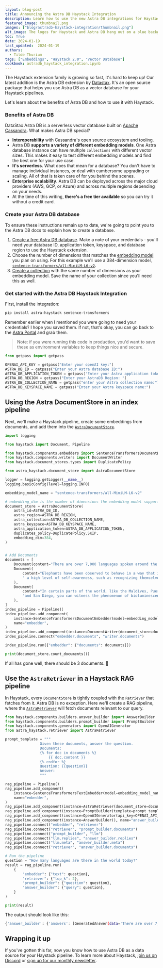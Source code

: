 ```yaml
---
layout: blog-post
title: Announcing the Astra DB Haystack Integration
description: Learn how to use the new Astra DB integrations for Haystack 2.0 in your RAG pipelines.
featured_image: thumbnail.png
images: ["blog/astradb-haystack-integration/thumbnail.png"]
alt_image: The logos for Haystack and Astra DB hang out on a blue background in front of some people tending to pipelines, and inexplicably a giant lightbulb.
toc: True
date: 2024-01-19
last_updated:  2024-01-19
authors:
  - Tilde Thurium
tags: ["Embeddings", "Haystack 2.0", "Vector Database"]
cookbook: astradb_haystack_integration.ipynb
---
```

The Haystack extension family is growing so fast, it's hard to keep up! Our latest addition is the Astra DB extension by [Datastax](https://datastax.com/). It's an open source package that helps you use Astra DB as a vector database for your Haystack pipelines.

Let's learn about the benefits of Astra DB and how to use it with Haystack.

### Benefits of Astra DB

DataStax Astra DB is a serverless vector database built on [Apache Cassandra](https://cassandra.apache.org/_/index.html). What makes Astra DB special?

- **Interoperability** with Cassandra's open source ecosystem and tooling. 
- Astra DB **supports a variety of different embedding models**. One Astra database instance can have multiple `collections` with different vector sizes. This makes it easy to test different embedding models and find the best one for your use case.
- **It's serverless**. What does that mean for a database? You don't have to manage individual instances, or deal with cumbersome upgrading or scaling. All of that is taken care of for you behind the scenes.
- **Enterprise scalability**. Astra DB can be deployed across the major cloud providers (AWS, GCP, or Azure) and across multiple regions depending on your needs.
- At the time of this writing, **there's a free tier available** so you can try it without a credit card.

### Create your Astra DB database
To ensure these instructions remain up to date, we're going to point you to the Astra DB docs to explain how to create a database.

1. [Create a free Astra DB database](https://docs.datastax.com/en/astra/astra-db-vector/databases/create-database.html#create-vector-database). Make a note of your credentials - you'll need your database ID, application token, keyspace, and database region to use the Haystack extension.
2. Choose the number of dimensions that matches the [embedding model](https://haystack.deepset.ai/blog/what-is-text-vectorization-in-nlp) you plan on using. For this example we'll use a 384-dimension model, [`sentence-transformers/all-MiniLM-L6-v2`](https://huggingface.co/sentence-transformers/all-MiniLM-L6-v2).
3. [Create a collection](https://docs.datastax.com/en/astra/astra-db-vector/databases/manage-collections.html#create-collection) with the same number of dimensions as your embedding model. Save the name of your collection since you'll need this as well. 

### Get started with the Astra DB Haystack Integration

First, install the integration:

```bash
pip install astra-haystack sentence-transformers
```

Remember earlier when I mentioned you were going to need your credentials? I hope you saved them. If not, that's okay, you can go back to the [Astra Portal](https://astra.datastax.com/) and grab them.

> Note: if you were running this code in production, you'd want to save these as environment variables to keep things nice and secure.

```python
from getpass import getpass

OPENAI_API_KEY = getpass("Enter your openAI key:")
ASTRA_DB_ID = getpass("Enter your Astra database ID:")
ASTRA_DB_APPLICATION_TOKEN = getpass("Enter your Astra application token (e.g.AstraCS:xxx ):")
ASTRA_DB_REGION = getpass("Enter your AstraDB Region: ")
ASTRA_DB_COLLECTION_NAME = getpass("enter your Astra collection name:")
ASTRA_DB_KEYSPACE_NAME = getpass("Enter your Astra keyspace name:")
```

## Using the Astra DocumentStore in an index pipeline 
Next, we'll make a Haystack pipeline, create some embeddings from documents, and add them into the [`AstraDocumentStore`](https://docs.haystack.deepset.ai/v2.0/docs/astradocumentstore).

```python
import logging

from haystack import Document, Pipeline

from haystack.components.embedders import SentenceTransformersDocumentEmbedder, SentenceTransformersTextEmbedder
from haystack.components.writers import DocumentWriter
from haystack.document_stores.types import DuplicatePolicy

from astra_haystack.document_store import AstraDocumentStore

logger = logging.getLogger(__name__)
logging.basicConfig(level=logging.INFO)

embedding_model_name = "sentence-transformers/all-MiniLM-L6-v2"

# embedding_dim is the number of dimensions the embedding model supports.
document_store = AstraDocumentStore(
    astra_id=ASTRA_DB_ID,
    astra_region=ASTRA_DB_REGION,
    astra_collection=ASTRA_DB_COLLECTION_NAME,
    astra_keyspace=ASTRA_DB_KEYSPACE_NAME,
    astra_application_token=ASTRA_DB_APPLICATION_TOKEN,
    duplicates_policy=DuplicatePolicy.SKIP,
    embedding_dim=384,
)


# Add Documents
documents = [
    Document(content="There are over 7,000 languages spoken around the world today."),
    Document(
        content="Elephants have been observed to behave in a way that indicates"
        " a high level of self-awareness, such as recognizing themselves in mirrors."
    ),
    Document(
        content="In certain parts of the world, like the Maldives, Puerto Rico, "
        "and San Diego, you can witness the phenomenon of bioluminescent waves."
    ),
]
index_pipeline = Pipeline()
index_pipeline.add_component(
    instance=SentenceTransformersDocumentEmbedder(model=embedding_model_name),
    name="embedder",
)
index_pipeline.add_component(instance=DocumentWriter(document_store=document_store, policy=DuplicatePolicy.SKIP), name="writer")
index_pipeline.connect("embedder.documents", "writer.documents")

index_pipeline.run({"embedder": {"documents": documents}})

print(document_store.count_documents())
```
If all has gone well, there should be 3 documents. 🎉

## Use the `AstraRetriever` in a Haystack RAG pipeline

In Haystack, every `DocumentStore` is tightly coupled with the `Retriever` that fetches from it. Astra DB is no exception. Here we'll create a RAG pipeline, where the [`AstraRetriever`](https://docs.haystack.deepset.ai/v2.0/docs/astraretriever) will fetch documents relevant to our query.

```python
from haystack.components.builders.answer_builder import AnswerBuilder
from haystack.components.builders.prompt_builder import PromptBuilder
from haystack.components.generators import OpenAIGenerator
from astra_haystack.retriever import AstraRetriever

prompt_template = """
                Given these documents, answer the question.
                Documents:
                {% for doc in documents %}
                    {{ doc.content }}
                {% endfor %}
                Question: {{question}}
                Answer:
                """

rag_pipeline = Pipeline()
rag_pipeline.add_component(
    instance=SentenceTransformersTextEmbedder(model=embedding_model_name),
    name="embedder",
)
rag_pipeline.add_component(instance=AstraRetriever(document_store=document_store), name="retriever")
rag_pipeline.add_component(instance=PromptBuilder(template=prompt_template), name="prompt_builder")
rag_pipeline.add_component(instance=OpenAIGenerator(api_key=OPENAI_API_KEY), name="llm")
rag_pipeline.add_component(instance=AnswerBuilder(), name="answer_builder")
rag_pipeline.connect("embedder", "retriever")
rag_pipeline.connect("retriever", "prompt_builder.documents")
rag_pipeline.connect("prompt_builder", "llm")
rag_pipeline.connect("llm.replies", "answer_builder.replies")
rag_pipeline.connect("llm.meta", "answer_builder.meta")
rag_pipeline.connect("retriever", "answer_builder.documents")

# Run the pipeline
question = "How many languages are there in the world today?"
result = rag_pipeline.run(
    {
        "embedder": {"text": question},
        "retriever": {"top_k": 2},
        "prompt_builder": {"question": question},
        "answer_builder": {"query": question},
    }
)

print(result)
```
The output should look like this:
```bash
{'answer_builder': {'answers': [GeneratedAnswer(data='There are over 7,000 languages spoken around the world today.', query='How many languages are there in the world today?', documents=[Document(id=cfe93bc1c274908801e6670440bf2bbba54fad792770d57421f85ffa2a4fcc94, content: 'There are over 7,000 languages spoken around the world today.', score: 0.9267925, embedding: vector of size 384), Document(id=6f20658aeac3c102495b198401c1c0c2bd71d77b915820304d4fbc324b2f3cdb, content: 'Elephants have been observed to behave in a way that indicates a high level of self-awareness, such ...', score: 0.5357444, embedding: vector of size 384)], meta={'model': 'gpt-3.5-turbo-0613', 'index': 0, 'finish_reason': 'stop', 'usage': {'completion_tokens': 14, 'prompt_tokens': 83, 'total_tokens': 97}})]}}
```

## Wrapping it up

If you've gotten this far, now you know how to use Astra DB as a data source for your Haystack pipeline. To learn more about Haystack, [join us on Discord](https://discord.gg/QMP5jgMH) or [sign up for our monthly newsletter](https://landing.deepset.ai/haystack-community-updates?utm_campaign=developer-relations&utm_source=astradb-haystack-notebook).
